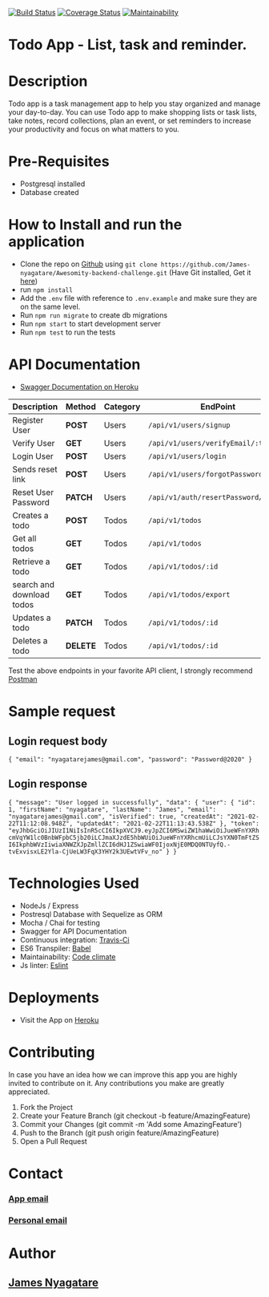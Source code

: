 

[![Build Status](https://travis-ci.org/James-nyagatare/Awesomity-backend-challenge.svg?branch=develop)](https://travis-ci.org/James-nyagatare/Awesomity-backend-challenge) [![Coverage Status](https://coveralls.io/repos/github/James-nyagatare/Awesomity-backend-challenge/badge.svg)](https://coveralls.io/github/James-nyagatare/Awesomity-backend-challenge) [![Maintainability](https://api.codeclimate.com/v1/badges/37357a9c012a3bf90790/maintainability)](https://codeclimate.com/github/James-nyagatare/Awesomity-backend-challenge/maintainability)

Todo App - List, task and reminder.
=======

# Description

 Todo app is a task management app to help you stay organized and manage your day-to-day. You can use Todo app to make shopping lists or task lists, take notes, record collections, plan an event, or set reminders to increase your productivity and focus on what matters to you.


# Pre-Requisites 
- Postgresql installed
- Database created

# How to Install and run the application 

- Clone the repo on [Github](https://github.com/James-nyagatare/Awesomity-backend-challenge) using `git clone https://github.com/James-nyagatare/Awesomity-backend-challenge.git`
(Have Git installed, Get it [here](https://git-scm.com/book/en/v2/Getting-Started-Installing-Git))
- run `npm install`
- Add the `.env` file with reference to `.env.example` and make sure they are on the same level.
- Run `npm run migrate` to create db migrations 
- Run `npm start` to start development server
- Run `npm test` to run the tests

# API Documentation 

- [Swagger Documentation on Heroku](https://todo-app-awesomity.herokuapp.com/api/v1/documentation)

| Description        | Method    |  Category     | EndPoint                
|--------------------|---------- | --------------|----------------------
| Register User      | **POST**  | Users         | `/api/v1/users/signup`  
| Verify User        | **GET**   | Users         | `/api/v1/users/verifyEmail/:token` 
| Login User         | **POST**  | Users         | `/api/v1/users/login`   
| Sends reset link   | **POST**  | Users         | `/api/v1/users/forgotPassword` 
| Reset User Password| **PATCH** | Users         | `/api/v1/auth/resertPassword/:token` 
| Creates a todo     | **POST**  | Todos         | `/api/v1/todos` 
| Get all todos      | **GET**   | Todos         | `/api/v1/todos` 
| Retrieve a todo    | **GET**   | Todos         | `/api/v1/todos/:id`
| search and download todos       | **GET** | Todos        | `/api/v1/todos/export`
| Updates a todo        | **PATCH** | Todos      | `/api/v1/todos/:id`
| Deletes a todo    | **DELETE**  | Todos   | `/api/v1/todos/:id`

Test the above endpoints in your favorite API client, I strongly recommend [Postman](https://www.postman.com/)

# Sample request
## Login request body
`
{
    "email": "nyagatarejames@gmail.com",
    "password": "Password@2020"
}
`
## Login response
`
{
    "message": "User logged in successfully",
    "data": {
        "user": {
            "id": 1,
            "firstName": "nyagatare",
            "lastName": "James",
            "email": "nyagatarejames@gmail.com",
            "isVerified": true,
            "createdAt": "2021-02-22T11:12:08.948Z",
            "updatedAt": "2021-02-22T11:13:43.538Z"
        },
        "token": "eyJhbGciOiJIUzI1NiIsInR5cCI6IkpXVCJ9.eyJpZCI6MSwiZW1haWwiOiJueWFnYXRhcmVqYW1lc0BnbWFpbC5jb20iLCJmaXJzdE5hbWUiOiJueWFnYXRhcmUiLCJsYXN0TmFtZSI6IkphbWVzIiwiaXNWZXJpZmllZCI6dHJ1ZSwiaWF0IjoxNjE0MDQ0NTUyfQ.-tvExvisxLE2Yla-CjUeLW3FqX3YHY2k3UEwtVFv_no"
    }
}
`

# Technologies Used

- NodeJs / Express
- Postresql Database with Sequelize as ORM
- Mocha / Chai for testing
- Swagger for API Documentation 
- Continuous integration: [Travis-Ci](https://travis-ci.org/github/James-nyagatare/Awesomity-backend-challenge)
- ES6 Transpiler: [Babel](https://babeljs.io/)
- Maintainability: [Code climate](https://codeclimate.com/github/James-nyagatare/Awesomity-backend-challenge)
- Js linter: [Eslint](https://eslint.org/)

# Deployments

- Visit the App on [Heroku](https://todo-app-awesomity.herokuapp.com/)

# Contributing

In case you have an idea how we can improve this app you are highly invited to contribute on it. Any contributions you make are greatly appreciated.

1. Fork the Project
2. Create your Feature Branch (git checkout -b feature/AmazingFeature)
3. Commit your Changes (git commit -m 'Add some AmazingFeature')
4. Push to the Branch (git push origin feature/AmazingFeature)
5. Open a Pull Request

# Contact

### [App email](noreply.toodoapp@gmail.com)
### [Personal email](nyagatarejames@gmail.com)

# Author 
## [James Nyagatare](https://github.com/James-nyagatare/)
